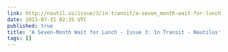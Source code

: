 ```yaml
---
link: http://nautil.us/issue/3/in-transit/a-seven_month-wait-for-lunch
date: 2013-07-31 02:35 UTC
published: true
title: 'A Seven-Month Wait for Lunch - Issue 3: In Transit - Nautilus'
tags: []
---
```



